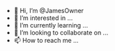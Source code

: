 - 👋 Hi, I’m @JamesOwner
- 👀 I’m interested in ...
- 🌱 I’m currently learning ...
- 💞️ I’m looking to collaborate on ...
- 📫 How to reach me ...

<!---
JamesOwner/JamesOwner is a ✨ special ✨ repository because its `README.md` (this file) appears on your GitHub profile.
You can click the Preview link to take a look at your changes.
--->

